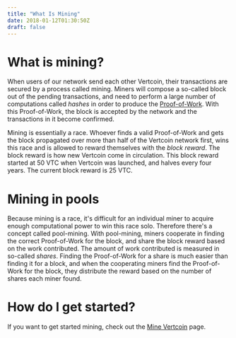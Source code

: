 ```yaml
---
title: "What Is Mining"
date: 2018-01-12T01:30:50Z
draft: false
---
```

# What is mining?
When users of our network send each other Vertcoin, their transactions are secured by a process called mining. Miners will compose a so-called block out of the pending transactions, and need to perform a large number of computations called _hashes_ in order to produce the <a href="https://en.bitcoin.it/wiki/Proof_of_work" target="_blank">Proof-of-Work</a>. With this Proof-of-Work, the block is accepted by the network and the transactions in it become confirmed.

Mining is essentially a race. Whoever finds a valid Proof-of-Work and gets the block propagated over more than half of the Vertcoin network first, wins this race and is allowed to reward themselves with the _block reward_. The block reward is how new Vertcoin come in circulation. This block reward started at 50 VTC when Vertcoin was launched, and halves every four years. The current block reward is 25 VTC. 

# Mining in pools

Because mining is a race, it's difficult for an individual miner to acquire enough computational power to win this race solo. Therefore there's a concept called pool-mining. With pool-mining, miners cooperate in finding the correct Proof-of-Work for the block, and share the block reward based on the work contributed. The amount of work contributed is measured in so-called _shares_. Finding the Proof-of-Work for a share is much easier than finding it for a block, and when the cooperating miners find the Proof-of-Work for the block, they distribute the reward based on the number of shares each miner found. 

# How do I get started?

If you want to get started mining, check out the [Mine Vertcoin](/mine) page.